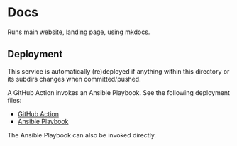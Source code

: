 # Docs

Runs main website, landing page, using mkdocs.

## Deployment

This service is automatically (re)deployed if anything within this directory or its subdirs changes
when committed/pushed.

A GitHub Action invokes an Ansible Playbook.
See the following deployment files:

* [GitHub Action](../../.github/workflows/deploy.home.yml)
* [Ansible Playbook](../../ansible/deploy.yml)

The Ansible Playbook can also be invoked directly.
